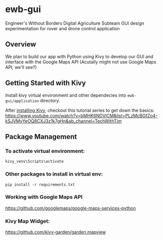 # ewb-gui

Engineer's Without Borders Digital Agriculture Subteam GUI design experimentation for rover and drone control application

## Overview
We plan to build our app with Python using Kivy to develop our GUI and interface with the Google Maps API (Acutally might not use Google Maps API, we'll see?)

## Getting Started with Kivy

Install kivy virtual environment and other dependecies into `ewb-gui/application` directory.

After [installing Kivy](https://kivy.org/doc/stable/installation/installation-windows.html#install-win-dist), checkout this tutorial series to get down the basics: https://www.youtube.com/watch?v=bMHK6NDVlCM&list=PLzMcBGfZo4-kSJVMyYeOQ8CXJ3z1k7gHn&ab_channel=TechWithTim

## Package Management

### To activate virtual environment:

```shell
kivy_venv\Scripts\activate
```

### Other packages to install in virtual env:

```shell
pip install -r requirements.txt
```

### Working with Google Maps API
https://github.com/googlemaps/google-maps-services-python

### Kivy Map Widget:
https://github.com/kivy-garden/garden.mapview


